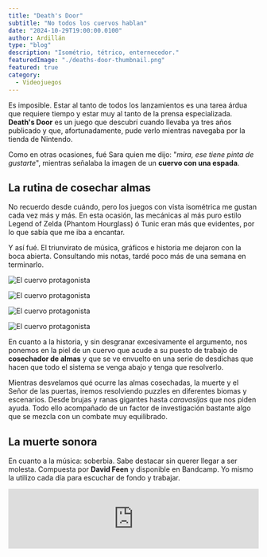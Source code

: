 ```yaml
---
title: "Death's Door"
subtitle: "No todos los cuervos hablan"
date: "2024-10-29T19:00:00.0100"
author: Ardillán
type: "blog"
description: "Isométrio, tétrico, enternecedor."
featuredImage: "./deaths-door-thumbnail.png"
featured: true
category:
  - Videojuegos
---
```


Es imposible. Estar al tanto de todos los lanzamientos es una tarea árdua que requiere tiempo y estar muy al tanto de la prensa especializada. **Death's Door** es un juego que descubrí cuando llevaba ya tres años publicado y que, afortunadamente, pude verlo mientras navegaba por la tienda de Nintendo.

Como en otras ocasiones, fué Sara quien me dijo: "_mira, ese tiene pinta de gustarte_", mientras señalaba la imagen de un **cuervo con una espada**.

## La rutina de cosechar almas

No recuerdo desde cuándo, pero los juegos con vista isométrica me gustan cada vez más y más. En esta ocasión, las mecánicas al más puro estilo Legend of Zelda (Phantom Hourglass) ó Tunic eran más que evidentes, por lo que sabía que me iba a encantar.

Y así fué. El triunvirato de música, gráficos e historia me dejaron con la boca abierta. Consultando mis notas, tardé poco más de una semana en terminarlo.

<div>

![El cuervo protagonista](./deaths-door-01.jpg)

![El cuervo protagonista](./deaths-door-02.jpg)

![El cuervo protagonista](./deaths-door-03.jpg)

![El cuervo protagonista](./deaths-door-04.jpg)

</div>

En cuanto a la historia, y sin desgranar excesivamente el argumento, nos ponemos en la piel de un cuervo que acude a su puesto de trabajo de **cosechador de almas** y que se ve envuelto en una serie de desdichas que hacen que todo el sistema se venga abajo y tenga que resolverlo.

Mientras desvelamos qué ocurre las almas cosechadas, la muerte y el Señor de las puertas, iremos resolviendo puzzles en diferentes biomas y escenarios. Desde brujas y ranas gigantes hasta _caravasijas_ que nos piden ayuda. Todo ello acompañado de un factor de investigación bastante algo que se mezcla con un combate muy equilibrado.

## La muerte sonora

En cuanto a la música: soberbia. Sabe destacar sin querer llegar a ser molesta. Compuesta por **David Feen** y disponible en Bandcamp. Yo mismo la utilizo cada día para escuchar de fondo y trabajar.

<iframe style="border: 0; width: 100%; height: 120px;" src="https://bandcamp.com/EmbeddedPlayer/album=1134757277/size=large/bgcol=333333/linkcol=e99708/tracklist=false/artwork=small/transparent=true/" seamless></iframe>
